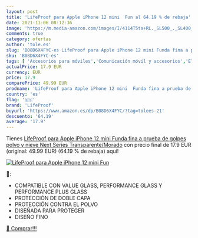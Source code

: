 ```yaml
---
layout: post
title: 'LifeProof para Apple iPhone 12 mini  Fun al 64.19 % de rebaja'
date: 2021-11-06 08:12:36
image: 'https://m.media-amazon.com/images/I/4114T5ta+RL._SL500_._SL400_.jpg'
comments: true
category: ofertas
author: 'tole.es'
slug: 'B08D6X4FYC-es LifeProof para Apple iPhone 12 mini Funda fina a prueba de...'
sku: 'B08D6X4FYC-es'
tags: [ 'Accesorios para móviles','Comunicación móvil y accesorios','Electrónica','Fundas y carcasas para teléfonos móviles','apple','iphone','lifeproof', ]
actualPrice: 17.9 EUR
currency: EUR
price: 17.9
comparePrice: 49.99 EUR
prodname: 'LifeProof para Apple iPhone 12 mini  Funda fina a prueba de golpes  polvo y nieve  Next Series  Transparente/Morado'
country: 'es'
flag: '🇪🇸'
brand: 'LifeProof'
buyurl: 'https://www.amazon.es/dp/B08D6X4FYC/?tag=tolees-21'
descuento: '64.19'
average: '17.9'
---
```


Tienes [LifeProof para Apple iPhone 12 mini  Funda fina a prueba de golpes  polvo y nieve  Next Series  Transparente/Morado](https://www.amazon.es/dp/B08D6X4FYC/?tag=tolees-21) con precio final de  17.9 EUR (original: 49.99 EUR) (64.19 %  de rebaja) aqui!

[![LifeProof para Apple iPhone 12 mini  Fun](https://m.media-amazon.com/images/I/4114T5ta+RL._SL500_._SL400_.jpg)](https://www.amazon.es/dp/B08D6X4FYC/?tag=tolees-21)

🔎:

- COMPATIBLE CON VALUE GLASS, PERFORMANCE GLASS Y PERFORMANCE PLUS GLASS
- PROTECCIÓN DE DOBLE CAPA
- PROTECCIÓN CONTRA EL POLVO
- DISEÑADA PARA PROTEGER
- DISEÑO FINO

[🛒 Comprar!!!](https://www.amazon.es/dp/B08D6X4FYC/?tag=tolees-21)
